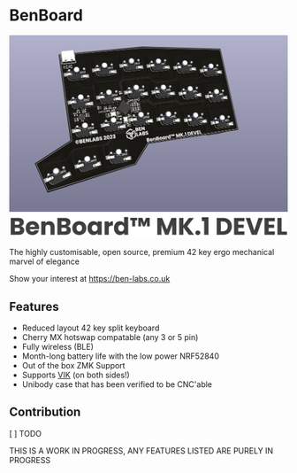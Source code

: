 # BenBoard

![benboard logo](marketing/board01devl.png)
![benboard PCB](marketing/BenBoard.svg)

The highly customisable, open source, premium 42 key ergo mechanical marvel of elegance

Show your interest at https://ben-labs.co.uk

## Features

- Reduced layout 42 key split keyboard
- Cherry MX hotswap compatable (any 3 or 5 pin)
- Fully wireless (BLE)
- Month-long battery life with the low power NRF52840
- Out of the box ZMK Support
- Supports [VIK](https://github.com/sadekbaroudi/vik) (on both sides!)
- Unibody case that has been verified to be CNC'able

## Contribution

[ ] TODO


THIS IS A WORK IN PROGRESS, ANY FEATURES LISTED ARE PURELY IN PROGRESS

